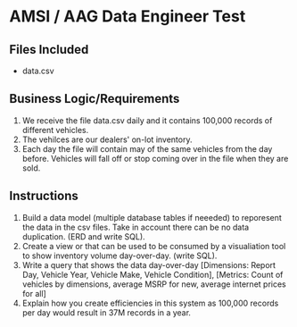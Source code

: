 # AMSI / AAG Data Engineer Test

## Files Included
- data.csv

## Business Logic/Requirements

1. We receive the file data.csv daily and it contains 100,000 records of different vehicles.
2. The vehilces are our dealers' on-lot inventory.
3. Each day the file will contain may of the same vehicles from the day before. Vehicles will fall off or stop coming over in the file when they are sold. 

## Instructions
1. Build a data model (multiple database tables if neeeded) to reporesent the data in the csv files. Take in account there can be no data duplication. (ERD and write SQL).
2. Create a view or that can be used to be consumed by a visualiation tool to show inventory volume day-over-day. (write SQL).
3. Write a query that shows the data day-over-day [Dimensions: Report Day, Vehicle Year, Vehicle Make, Vehicle Condition], [Metrics: Count of vehicles by dimensions, average MSRP for new, average internet prices for all]
4. Explain how you create efficiencies in this system as 100,000 records per day would result in 37M records in a year.